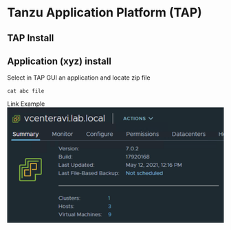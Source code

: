 # Tanzu Application Platform (TAP)

## TAP Install

## Application (xyz) install

Select in TAP GUI an application and locate zip file

```
cat abc file
```

Link Example
![Version](https://github.com/ogelbric/7u2a/blob/main/vCenterVersion.png)
